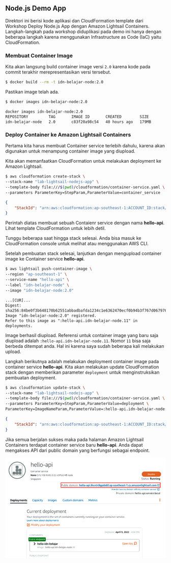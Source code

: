## Node.js Demo App

Direktori ini berisi kode aplikasi dan CloudFormation template dari Workshop Deploy Node.js App dengan Amazon Lightsail Containers. Langkah-langkah pada workshop diduplikasi pada demo ini hanya dengan beberapa langkah karena menggunakan Infrastructure as Code (IaC) yaitu CloudFormation.

### Membuat Container Image

Kita akan langsung build container image versi `2.0` karena kode pada commit terakhir merepresentasikan versi tersebut.

```sh
$ docker build --rm -t idn-belajar-node:2.0
```

Pastikan image telah ada.

```sh
$ docker images idn-belajar-node:2.0
```

```
docker images idn-belajar-node:2.0
REPOSITORY         TAG       IMAGE ID       CREATED        SIZE
idn-belajar-node   2.0       c83f20a98c54   40 hours ago   179MB
```

### Deploy Container ke Amazon Lightsail Containers

Pertama kita harus membuat Container service terlebih dahulu, karena akan digunakan untuk menampung container image yang diupload.

Kita akan memanfaatkan CloudFormation untuk melakukan deployment ke Amazon Lightsail.

```sh
$ aws cloudformation create-stack \
--stack-name "lab-lightsail-nodejs-app" \
--template-body file:///$(pwd)/cloudformation/container-service.yaml \
--parameters ParameterKey=StepParam,ParameterValue=container_service
```

```json
{
    "StackId": "arn:aws:cloudformation:ap-southeast-1:ACCOUNT_ID:stack/lab-lightsail-nodejs-app/d47a2f10-b7df-11ec-9b9c-0ab1174fbbc8"
}
```

Perintah diatas membuat sebuah Contaienr service dengan nama **hello-api**. Lihat template CloudFormation untuk lebih detil.

Tunggu beberapa saat hingga stack selesai. Anda bisa masuk ke CloudFormation console untuk melihat atau menggunakan AWS CLI.

Setelah pembuatan stack selesai, lanjutkan dengan mengupload container image ke Container service **hello-api**.

```sh
$ aws lightsail push-container-image \
--region "ap-southeast-1" \
--service-name "hello-api" \
--label "idn-belajar-node" \
--image "idn-belajar-node:2.0"
```

```
...[CUR]...
Digest: sha256:84be0f3b648170b62551abbadbafda1234c1e6362470ecf0b94b3f767d067976
Image "idn-belajar-node:2.0" registered.
Refer to this image as ":hello-api.idn-belajar-node.11" in deployments.
```

Image berhasil diupload. Referensi untuk container image yang baru saja diupload adalah `:hello-api.idn-belajar-node.11`. Nomor `11` bisa saja berbeda ditempat anda. Hal ini karena saya sudah beberapa kali melakukan upload.

Langkah berikutnya adalah melakukan deployment container image pada container service **hello-api**. Kita akan melakukan update CloudFormation stack dengan memberikan parameter `deployment` untuk menginstruksikan pembuatan deployment.

```sh
$ aws cloudformation update-stack \
--stack-name "lab-lightsail-nodejs-app" \
--template-body file:///$(pwd)/cloudformation/container-service.yaml \
--parameters ParameterKey=StepParam,ParameterValue=deployment \
ParameterKey=ImageNameParam,ParameterValue=:hello-api.idn-belajar-node.11
```

```json
{
    "StackId": "arn:aws:cloudformation:ap-southeast-1:ACCOUNT_ID:stack/lab-lightsail-nodejs-app/d47a2f10-b7df-11ec-9b9c-0ab1174fbbc8"
}
```

Jika semua berjalan sukses maka pada halaman Amazon Lightsail Containers terdapat container service baru **hello-api**. Anda dapat mengakses API dari public domain yang berfungsi sebagai endpoint.

[![Lightsail Deploy from CloudFormation](https://raw.githubusercontent.com/rioastamal-examples/assets/main/workshop-amazon-lightsail-containers/lab-deploy-nodejs-app/images/lightsail-hello-api-cloudformation-deployment.png)](https://raw.githubusercontent.com/rioastamal-examples/assets/main/workshop-amazon-lightsail-containers/lab-deploy-nodejs-app/images/lightsail-hello-api-cloudformation-deployment.png)